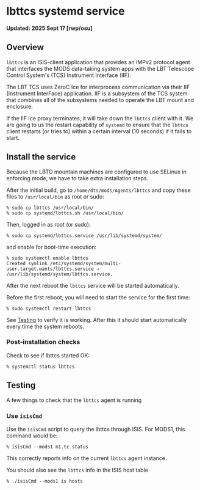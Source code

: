 # lbttcs systemd service

**Updated: 2025 Sept 17 [rwp/osu]**

## Overview

`lbttcs` is an ISIS-client application that provides an IMPv2 protocol
agent that interfaces the MODS data-taking system apps with the LBT
Telescope Control System's (TCS) Instrument Interface (IIF).

The LBT TCS uses ZeroC Ice for interprocess communication via their
IIF (Instrument InterFace) application.  IIF is a subsystem of the TCS
system that combines all of the subsystems needed to operate the LBT
mount and enclosure.

If the IIF Ice proxy terminates, it will take down the `lbttcs` client
with it. We are going to us the restart capability of `systemd` to
ensure that the `lbttcs` client restarts (or tries to) within a
certain interval (10 seconds) if it fails to start.

## Install the service

Because the LBTO mountain machines are configured to use SELinux in enforcing mode, we have to take extra installation steps.

After the initial build, go to `/home/dts/mods/Agents/lbttcs` and copy these files to `/usr/local/bin` as root or sudo:
```
% sudo cp lbttcs /usr/local/bin/
% sudo cp systemd/lbttcs.sh /usr/local/bin/
```
Then, logged in as root (or sudo):
```
% sudo cp systemd/lbttcs.service /usr/lib/systemd/system/
```
and enable for boot-time execution:
```
% sudo systemctl enable lbttcs
Created symlink /etc/systemd/system/multi-user.target.wants/lbttcs.service → /usr/lib/systemd/system/lbttcs.service.
```
After the next reboot the `lbttcs` service will be started automatically. 

Before the first reboot, you will need to start the service for the first time:
```
% sudo systemctl restart lbttcs
```
See [Testing](#Testing) to verify it is working.  After this it should start
automatically every time the system reboots.

### Post-installation checks

Check to see if lbttcs started OK:
```
% systemctl status lbttcs

```

## Testing

A few things to check that the `lbttcs` agent is running

### Use `isisCmd`

Use the `isisCmd` script to query the lbttcs through ISIS.  For MODS1, this
command would be:
```
% isisCmd --mods1 m1.tc status

```
This correctly reports info on the current `lbttcs` agent instance.

You should also see the `lbttcs` info in the ISIS host table
```
% ./isisCmd --mods1 is hosts

```

